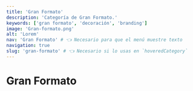 ```yaml
---
title: 'Gran Formato'
description: 'Categoría de Gran Formato.'
keywords: ['gran formato', 'decoración', 'branding']
image: 'Gran-formato.png'
alt: 'Lorem'
nav: 'Gran Formato' # 👈 Necesario para que el menú muestre texto
navigation: true
slug: 'gran-formato' # 👈 Necesario si lo usas en `hoveredCategory`
---
```


# Gran Formato
